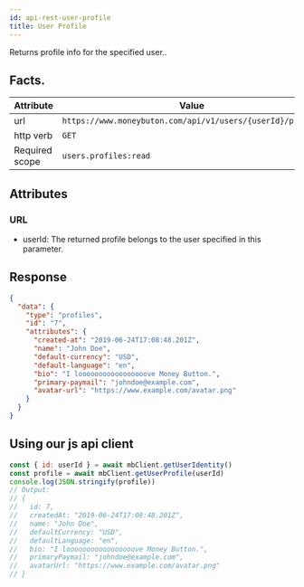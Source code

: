 ```yaml
---
id: api-rest-user-profile
title: User Profile
---
```


Returns profile info for the specified user..

## Facts.

| Attribute | Value                                                           |
|-----------|-----------------------------------------------------------------|
| url            | `https://www.moneybuton.com/api/v1/users/{userId}/profile` |
| http verb      | `GET`                                                      |
| Required scope | `users.profiles:read`


## Attributes

### URL

* userId: The returned profile belongs to the user specified in this parameter.

## Response

``` json
{
  "data": {
    "type": "profiles",
    "id": "7",
    "attributes": {
      "created-at": "2019-06-24T17:08:48.201Z",
      "name": "John Doe",
      "default-currency": "USD",
      "default-language": "en",
      "bio": "I looooooooooooooooove Money Button.",
      "primary-paymail": "johndoe@example.com",
      "avatar-url": "https://www.example.com/avatar.png"
    }
  }
}
```

## Using our js api client

``` js
const { id: userId } = await mbClient.getUserIdentity()
const profile = await mbClient.getUserProfile(userId)
console.log(JSON.stringify(profile))
// Output:
// {
//   id: 7,
//   createdAt: "2019-06-24T17:08:48.201Z",
//   name: "John Doe",
//   defaultCurrency: "USD",
//   defaultLanguage: "en",
//   bio: "I looooooooooooooooove Money Button.",
//   primaryPaymail: "johndoe@example.com",
//   avatarUrl: "https://www.example.com/avatar.png"
// }
```
